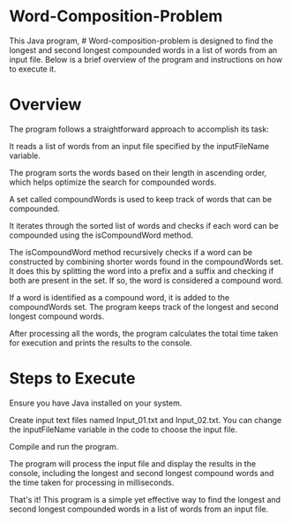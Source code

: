 # Word-Composition-Problem
This Java program, # Word-composition-problem is designed to find the longest and second longest compounded words in a list of words from an input file. Below is a brief overview of the program and instructions on how to execute it.

# Overview
The program follows a straightforward approach to accomplish its task:

It reads a list of words from an input file specified by the inputFileName variable.

The program sorts the words based on their length in ascending order, which helps optimize the search for compounded words.

A set called compoundWords is used to keep track of words that can be compounded.

It iterates through the sorted list of words and checks if each word can be compounded using the isCompoundWord method.

The isCompoundWord method recursively checks if a word can be constructed by combining shorter words found in the compoundWords set. It does this by splitting the word into a prefix and a suffix and checking if both are present in the set. If so, the word is considered a compound word.

If a word is identified as a compound word, it is added to the compoundWords set. The program keeps track of the longest and second longest compound words.

After processing all the words, the program calculates the total time taken for execution and prints the results to the console.

# Steps to Execute
Ensure you have Java installed on your system.

Create input text files named Input_01.txt and Input_02.txt. You can change the inputFileName variable in the code to choose the input file.

Compile and run the program.

The program will process the input file and display the results in the console, including the longest and second longest compound words and the time taken for processing in milliseconds.

That's it! This program is a simple yet effective way to find the longest and second longest compounded words in a list of words from an input file.